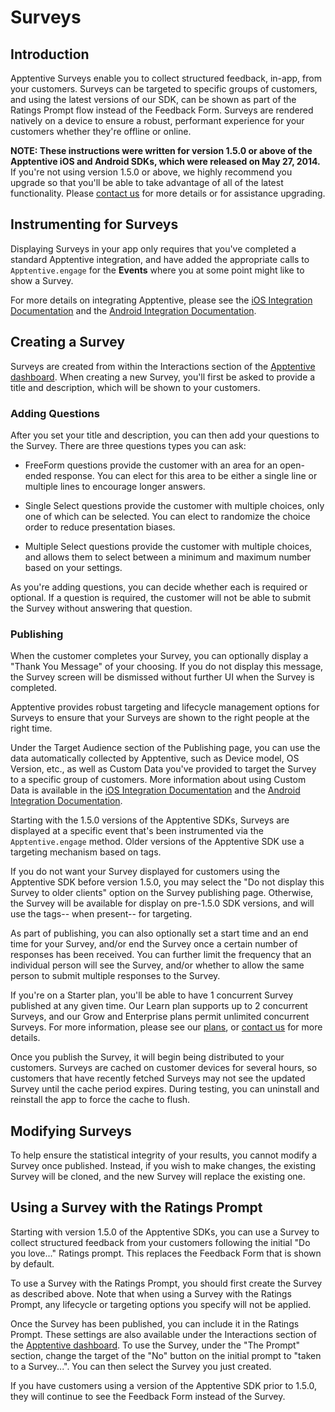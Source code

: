 # Surveys

## Introduction

Apptentive Surveys enable you to collect structured feedback, in-app, from your customers. Surveys can be targeted to specific groups of customers, and using the latest versions of our SDK, can be shown as part of the Ratings Prompt flow instead of the Feedback Form. Surveys are rendered natively on a device to ensure a robust, performant experience for your customers whether they're offline or online.

**NOTE: These instructions were written for version 1.5.0 or above of the Apptentive iOS and Android SDKs, which were released on May 27, 2014.**  If you're not using version 1.5.0 or above, we highly recommend you upgrade so that you'll be able to take advantage of all of the latest functionality. Please [contact us](http://www.apptentive.com/contact) for more details or for assistance upgrading.

## Instrumenting for Surveys

Displaying Surveys in your app only requires that you've completed a standard Apptentive integration, and have added the appropriate calls to `Apptentive.engage` for the **Events** where you at some point might like to show a Survey.

For more details on integrating Apptentive, please see the [iOS Integration Documentation](http://www.apptentive.com/docs/ios/integration/) and the [Android Integration Documentation](http://www.apptentive.com/docs/android/integration/).

## Creating a Survey

Surveys are created from within the Interactions section of the [Apptentive dashboard](https://be.apptentive.com/). When creating a new Survey, you'll first be asked to provide a title and description, which will be shown to your customers.

### Adding Questions

After you set your title and description, you can then add your questions to the Survey. There are three questions types you can ask:

* FreeForm questions provide the customer with an area for an open-ended response. You can elect for this area to be either a single line or multiple lines to encourage longer answers.

* Single Select questions provide the customer with multiple choices, only one of which can be selected. You can elect to randomize the choice order to reduce presentation biases.

* Multiple Select questions provide the customer with multiple choices, and allows them to select between a minimum and maximum number based on your settings.

As you're adding questions, you can decide whether each is required or optional. If a question is required, the customer will not be able to submit the Survey without answering that question.

### Publishing

When the customer completes your Survey, you can optionally display a "Thank You Message" of your choosing. If you do not display this message, the Survey screen will be dismissed without further UI when the Survey is completed.

Apptentive provides robust targeting and lifecycle management options for Surveys to ensure that your Surveys are shown to the right people at the right time.

Under the Target Audience section of the Publishing page, you can use the data automatically collected by Apptentive, such as Device model, OS Version, etc., as well as Custom Data you've provided to target the Survey to a specific group of customers. More information about using Custom Data is available in the [iOS Integration Documentation](http://www.apptentive.com/docs/ios/integration/) and the [Android Integration Documentation](http://www.apptentive.com/docs/android/integration/).

Starting with the 1.5.0 versions of the Apptentive SDKs, Surveys are displayed at a specific event that's been instrumented via the `Apptentive.engage` method. Older versions of the Apptentive SDK use a targeting mechanism based on tags.

If you do not want your Survey displayed for customers using the Apptentive SDK before version 1.5.0, you may select the "Do not display this Survey to older clients" option on the Survey publishing page. Otherwise, the Survey will be available for display on pre-1.5.0 SDK versions, and will use the tags-- when present-- for targeting.

As part of publishing, you can also optionally set a start time and an end time for your Survey, and/or end the Survey once a certain number of responses has been received. You can further limit the frequency that an individual person will see the Survey, and/or whether to allow the same person to submit multiple responses to the Survey.

If you're on a Starter plan, you'll be able to have 1 concurrent Survey published at any given time. Our Learn plan supports up to 2 concurrent Surveys, and our Grow and Enterprise plans permit unlimited concurrent Surveys. For more information, please see our [plans](http://www.apptentive.com/plans/), or [contact us](http://www.apptentive.com/contact) for more details.

Once you publish the Survey, it will begin being distributed to your customers. Surveys are cached on customer devices for several hours, so customers that have recently fetched Surveys may not see the updated Survey until the cache period expires. During testing, you can uninstall and reinstall the app to force the cache to flush.

## Modifying Surveys

To help ensure the statistical integrity of your results, you cannot modify a Survey once published. Instead, if you wish to make changes, the existing Survey will be cloned, and the new Survey will replace the existing one.

## Using a Survey with the Ratings Prompt

Starting with version 1.5.0 of the Apptentive SDKs, you can use a Survey to collect structured feedback from your customers following the initial "Do you love..." Ratings prompt. This replaces the Feedback Form that is shown by default.

To use a Survey with the Ratings Prompt, you should first create the Survey as described above. Note that when using a Survey with the Ratings Prompt, any lifecycle or targeting options you specify will not be applied.

Once the Survey has been published, you can include it in the Ratings Prompt. These settings are also available under the Interactions section of the [Apptentive dashboard](https://be.apptentive.com/). To use the Survey, under the "The Prompt" section, change the target of the "No" button on the initial prompt to "taken to a Survey...". You can then select the Survey you just created.

If you have customers using a version of the Apptentive SDK prior to 1.5.0, they will continue to see the Feedback Form instead of the Survey.
